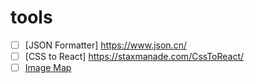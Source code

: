 # tools

- [ ] [JSON Formatter] https://www.json.cn/
- [ ] [CSS to React] https://staxmanade.com/CssToReact/
- [ ] [Image Map](https://www.image-map.net/)
